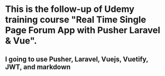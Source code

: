 # This is the follow-up of Udemy training course "Real Time Single Page Forum App with Pusher Laravel & Vue".

## I going to use Pusher, Laravel, Vuejs, Vuetify, JWT, and markdown